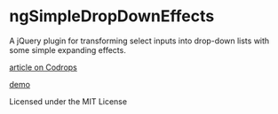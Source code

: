 
ngSimpleDropDownEffects
=========

A jQuery plugin for transforming select inputs into drop-down lists with some simple expanding effects.

[article on Codrops](http://tympanus.net/codrops/?p=12452)

[demo](http://tympanus.net/Development/SimpleDropDownEffects)

Licensed under the MIT License
